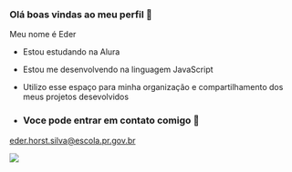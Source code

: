 ### Olá boas vindas ao meu perfil 🧠

Meu nome é Eder
- Estou estudando na Alura
- Estou me desenvolvendo na linguagem JavaScript
- Utilizo esse espaço para minha organização e compartilhamento dos meus projetos desevolvidos

- ### Voce pode entrar em contato comigo 📧

eder.horst.silva@escola.pr.gov.br

![](https://tenor.com/pt-PT/view/hello-wave-hi-gif-21825039)
